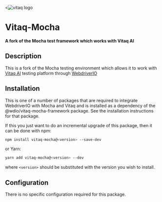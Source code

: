 <![vitaq logo](https://vitaq.io/wp-content/uploads/2020/10/Vitaq-new-logo-small.png)

# Vitaq-Mocha

**A fork of the Mocha test framework which works with Vitaq AI**

## Description

This is a fork of the Mocha testing environment which allows it to work with [Vitaq AI](https://vitaq.io) testing platform through [WebdriverIO](https://webdriver.io)

## Installation

This is one of a number of packages that are required to integrate WebdriverIO with Mocha and Vitaq and is installed as a dependency of the @wdio/vitaq-mocha-framework package. See the installation instructions for that package.

If this you just want to do an incremental upgrade of this package, then it can be done with npm:

```bash
npm install vitaq-mocha@<version> --save-dev
```

or Yarn:

```bash
yarn add vitaq-mocha@<version> --dev
```

where `<version>` should be substituted with the version you wish to install.

## Configuration

There is no specific configuration required for this package.
